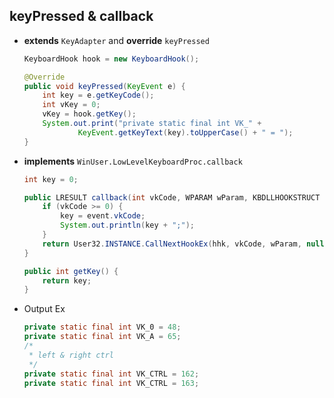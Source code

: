 ## keyPressed & callback

- **extends** `KeyAdapter` and **override** `keyPressed`

    ```java
    KeyboardHook hook = new KeyboardHook();
    
    @Override
    public void keyPressed(KeyEvent e) {
    	int key = e.getKeyCode();
    	int vKey = 0;
        vKey = hook.getKey();
        System.out.print("private static final int VK_" +
                KeyEvent.getKeyText(key).toUpperCase() + " = ");
    }
    ```
    
- **implements** `WinUser.LowLevelKeyboardProc.callback`

    ```java
    int key = 0;
    
    public LRESULT callback(int vkCode, WPARAM wParam, KBDLLHOOKSTRUCT event) {
    	if (vkCode >= 0) {
    		key = event.vkCode;
    		System.out.println(key + ";");
    	}
    	return User32.INSTANCE.CallNextHookEx(hhk, vkCode, wParam, null);
    }
    
	public int getKey() {
		return key;
	}
    ```

- Output Ex

    ```java
    private static final int VK_0 = 48;
    private static final int VK_A = 65;
    /*
     * left & right ctrl
     */
    private static final int VK_CTRL = 162;
    private static final int VK_CTRL = 163;
    ```
